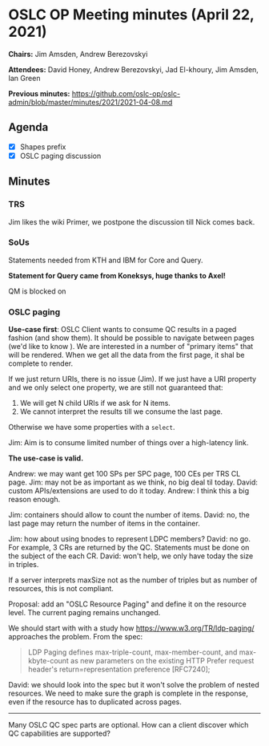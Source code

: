 # OSLC OP Meeting minutes (April 22, 2021)

**Chairs:** Jim Amsden, Andrew Berezovskyi

**Attendees:** David Honey, Andrew Berezovskyi, Jad El-khoury, Jim Amsden, Ian Green

**Previous minutes:** https://github.com/oslc-op/oslc-admin/blob/master/minutes/2021/2021-04-08.md

## Agenda

- [x] Shapes prefix
- [x] OSLC paging discussion

## Minutes

### TRS

Jim likes the wiki Primer, we postpone the discussion till Nick comes back.

### SoUs

Statements needed from KTH and IBM for Core and Query.

**Statement for Query came from Koneksys, huge thanks to Axel!**

QM is blocked on 

### OSLC paging

**Use-case first**: OSLC Client wants to consume QC results in a paged fashion (and show them). It should be possible to navigate between pages (we'd like to know ). We are interested in a number of "primary items" that will be rendered. When we get all the data from the first page, it shal be complete to render.

If we just return URIs, there is no issue (Jim). If we just have a URI property and we only select one property, we are still not guaranteed that:

1. We will get N child URIs if we ask for N items.
2. We cannot interpret the results till we consume the last page.

Otherwise we have some properties with a `select`.

Jim: Aim is to consume limited number of things over a high-latency link.

**The use-case is valid.**

Andrew: we may want get 100 SPs per SPC page, 100 CEs per TRS CL page. Jim: may not be as important as we think, no big deal til today. David: custom APIs/extensions are used to do it today. Andrew: I think this a big reason enough.

Jim: containers should allow to count the number of items. David: no, the last page may return the number of items in the container.

Jim: how about using bnodes to represent LDPC members? David: no go. For example, 3 CRs are returned by the QC. Statements must be done on the subject of the each CR. David: won't help, we only have today the size in triples.

If a server interprets maxSize not as the number of triples but as number of resources, this is not compliant.

Proposal: add an "OSLC Resource Paging" and define it on the resource level. The current paging remains unchanged.

We should start with with a study how https://www.w3.org/TR/ldp-paging/ approaches the problem. From the spec:

> LDP Paging defines max-triple-count, max-member-count, and max-kbyte-count as new parameters on the existing HTTP Prefer request header's return=representation preference [RFC7240];

David: we should look into the spec but it won't solve the problem of nested resources. We need to make sure the graph is complete in the response, even if the resource has to duplicated across pages.

---

Many OSLC QC spec parts are optional. How can a client discover which QC capabilities are supported?
